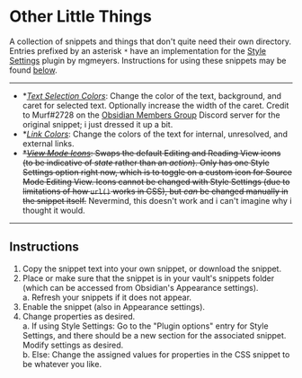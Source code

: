 # Other Little Things
A collection of snippets and things that don't quite need their own directory. Entries prefixed by an asterisk `*` have an implementation for the [Style Settings](https://github.com/mgmeyers/obsidian-style-settings) plugin by mgmeyers. Instructions for using these snippets may be found [below](#instructions).

---
- \**[Text Selection Colors](https://github.com/sailKiteV/Obsidian-Snippets-and-Demos/blob/master/OtherLittleThings/TextSelectionColors.css)*: Change the color of the text, background, and caret for selected text. Optionally increase the width of the caret. Credit to Murf#2728 on the [Obsidian Members Group](https://obsidian.md/community) Discord server for the original snippet; i just dressed it up a bit.
- \**[Link Colors](https://github.com/sailKiteV/Obsidian-Snippets-and-Demos/blob/master/OtherLittleThings/LinkColors.css)*: Change the colors of the text for internal, unresolved, and external links.
- ~~\**[View Mode Icons](https://github.com/sailKiteV/Obsidian-Snippets-and-Demos/blob/master/OtherLittleThings/ViewModeIcons.css)*: Swaps the default Editing and Reading View icons (to be indicative of *state* rather than an *action*). Only has one Style Settings option right now, which is to toggle on a custom icon for Source Mode Editing View. Icons cannot be changed with Style Settings (due to limitations of how `url()` works in CSS), but *can* be changed manually in the snippet itself.~~ Nevermind, this doesn't work and i can't imagine why i thought it would.

---
## Instructions
1. Copy the snippet text into your own snippet, or download the snippet.
2. Place or make sure that the snippet is in your vault's snippets folder (which can be accessed from Obsidian's Appearance settings).  
    a. Refresh your snippets if it does not appear.
3. Enable the snippet (also in Appearance settings).
4. Change properties as desired.  
    a. If using Style Settings: Go to the "Plugin options" entry for Style Settings, and there should be a new section for the associated snippet. Modify settings as desired.  
    b. Else: Change the assigned values for properties in the CSS snippet to be whatever you like.
